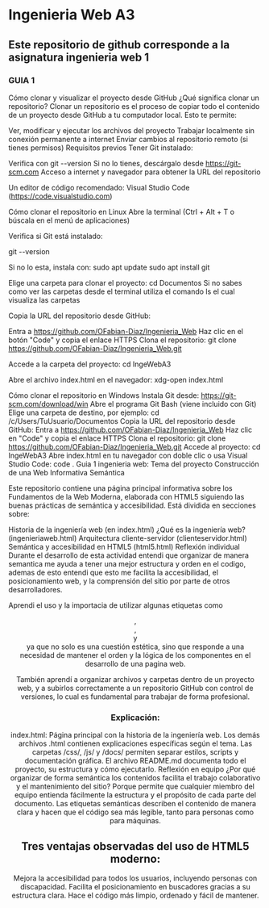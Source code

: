 # Ingenieria Web A3
## Este repositorio de github corresponde a la asignatura ingenieria web 1
 
### GUIA 1

Cómo clonar y visualizar el proyecto desde GitHub
¿Qué significa clonar un repositorio?
Clonar un repositorio es el proceso de copiar todo el contenido de un proyecto desde GitHub a tu computador local. Esto te permite:

Ver, modificar y ejecutar los archivos del proyecto
Trabajar localmente sin conexión permanente a internet
Enviar cambios al repositorio remoto (si tienes permisos)
Requisitos previos
Tener Git instalado:

Verifica con git --version
Si no lo tienes, descárgalo desde https://git-scm.com
Acceso a internet y navegador para obtener la URL del repositorio

Un editor de código recomendado: Visual Studio Code (https://code.visualstudio.com)

Cómo clonar el repositorio en Linux
Abre la terminal (Ctrl + Alt + T o búscala en el menú de aplicaciones)

Verifica si Git está instalado:

git --version

Si no lo esta, instala con: sudo apt update sudo apt install git

Elige una carpeta para clonar el proyecto: cd Documentos Si no sabes como ver las carpetas desde el terminal utiliza el comando ls el cual visualiza las carpetas

Copia la URL del repositorio desde GitHub:

Entra a https://github.com/OFabian-Diaz/Ingenieria_Web
Haz clic en el botón "Code" y copia el enlace HTTPS
Clona el repositorio: git clone https://github.com/OFabian-Diaz/Ingenieria_Web.git

Accede a la carpeta del proyecto: cd IngeWebA3

Abre el archivo index.html en el navegador: xdg-open index.html

Cómo clonar el repositorio en Windows
Instala Git desde: https://git-scm.com/download/win
Abre el programa Git Bash (viene incluido con Git)
Elige una carpeta de destino, por ejemplo: cd /c/Users/TuUsuario/Documentos
Copia la URL del repositorio desde GitHub:
Entra a https://github.com/OFabian-Diaz/Ingenieria_Web
Haz clic en "Code" y copia el enlace HTTPS
Clona el repositorio: git clone https://github.com/OFabian-Diaz/Ingenieria_Web.git
Accede al proyecto: cd IngeWebA3
Abre index.html en tu navegador con doble clic o usa Visual Studio Code: code .
Guia 1 ingenieria web:
Tema del proyecto
Construcción de una Web Informativa Semántica

Este repositorio contiene una página principal informativa sobre los Fundamentos de la Web Moderna, elaborada con HTML5 siguiendo las buenas prácticas de semántica y accesibilidad. Está dividida en secciones sobre:

Historia de la ingeniería web (en index.html)
¿Qué es la ingeniería web? (ingenieriaweb.html)
Arquitectura cliente-servidor (clienteservidor.html)
Semántica y accesibilidad en HTML5 (html5.html)
Reflexión individual
Durante el desarrollo de esta actividad entendi que organizar de manera semantica me ayuda a tener una mejor estructura y orden en el codigo, ademas de esto entendi que esto me facilita la accesibilidad, el posicionamiento web, y la comprensión del sitio por parte de otros desarrolladores.

Aprendi el uso y la importacia de utilizar algunas etiquetas como <header>, <main>, <section> y <footer> ya que no solo es una cuestión estética, sino que responde a una necesidad de mantener el orden y la lógica de los componentes en el desarrollo de una pagina web.

También aprendí a organizar archivos y carpetas dentro de un proyecto web, y a subirlos correctamente a un repositorio GitHub con control de versiones, lo cual es fundamental para trabajar de forma profesional.



### Explicación:

index.html: Página principal con la historia de la ingeniería web.
Los demás archivos .html contienen explicaciones específicas según el tema.
Las carpetas /css/, /js/ y /docs/ permiten separar estilos, scripts y documentación gráfica.
El archivo README.md documenta todo el proyecto, su estructura y cómo ejecutarlo.
Reflexión en equipo
¿Por qué organizar de forma semántica los contenidos facilita el trabajo colaborativo y el mantenimiento del sitio?
Porque permite que cualquier miembro del equipo entienda fácilmente la estructura y el propósito de cada parte del documento. Las etiquetas semánticas describen el contenido de manera clara y hacen que el código sea más legible, tanto para personas como para máquinas.

## Tres ventajas observadas del uso de HTML5 moderno:

Mejora la accesibilidad para todos los usuarios, incluyendo personas con discapacidad.
Facilita el posicionamiento en buscadores gracias a su estructura clara.
Hace el código más limpio, ordenado y fácil de mantener.

